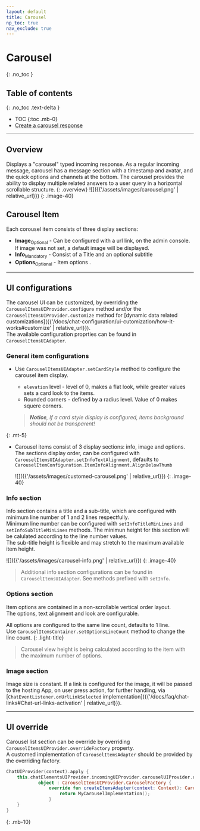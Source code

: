 ```yaml
---
layout: default
title: Carousel 
np_toc: true
nav_exclude: true
---
```


# Carousel 
{: .no_toc }

## Table of contents
{: .no_toc .text-delta }

- TOC
{:toc .mb-0}
- [Create a carousel response](https://support.bold360.com/bold360/help/how-to-create-an-image-gallery-in-conversational-articles)

---

## Overview
Displays a "carousel" typed incoming response. 
As a regular incoming message, carousel has a message section with a timestamp and avatar, and the quick options and channels at the bottom. The carousel provides the ability to display multiple related answers to a user query in a horizontal scrollable structure.
{: .overview}
![]({{'/assets/images/carousel.png' | relative_url}})
{: .image-40}


## Carousel Item
Each corousel item consists of three display sections: 
- **Image**<sub>Optional</sub> - Can be configured with a url link, on the admin console. If image was not set, a default image will be displayed.
- **Info**<sub>Mandatory</sub> - Consist of a Title and an optional subtitle
- **Options**<sub>Optional</sub> - Item options .

---

## UI configurations
The carousel UI can be customized, by overriding the `CarouselItemsUIProvider.configure` method and/or the `CarouselItemsUIProvider.customize` method for [dynamic data related customizations]({{'/docs/chat-configuration/ui-cutomization/how-it-works#customize' | relative_url}}).   
The available configuration proprties can be found in `CarouselItemsUIAdapter`.

### General item configurations
- Use `CarouselItemsUIAdapter.setCardStyle` method to configure the carousel item display. 
    - `elevation` level - level of 0, makes a flat look, while greater values sets a card look to the items.
    - Rounded corners - defined by a radius level. Value of 0 makes squere corners. 

  >_**Notice**, If a card style display is configured, items background should not be transparent!_

{: .mt-5}
- Carousel items consist of 3 display sections: info, image and options. The sections display order, can be configured with `CarouselItemsUIAdapter.setInfoTextAlignment`, defaults to `CarouselItemConfiguration.ItemInfoAlignment.AlignBelowThumb` 

  ![]({{'/assets/images/customed-carousel.png' | relative_url}})
  {: .image-40}


### Info section
Info section contains a title and a sub-title, which are configured with minimum line number of 1 and 2 lines respectfully.   
Minimum line number can be configured with `setInfoTitleMinLines` and `setInfoSubTitleMinLines` methods.
The minimun height for this section will be calulated according to the line number values.   
The sub-title height is flexible and may stretch to the maximum available item height.

![]({{'/assets/images/carousel-info.png' | relative_url}})
{: .image-40}

> Additional info section configurations can be found in `CarouselItemsUIAdapter`. See methods prefixed with `setInfo`.

### Options section
Item options are contained in a non-scrollable vertical order layout.  
The options, text alignment and look are configurable.

All options are configured to the same line count, defaults to 1 line.   
Use `CarouselItemsContainer.setOptionsLineCount` method to change the line count.
{: .light-title}   
> Carousel view height is being calculated according to the item with the maximum number of options.

### Image section
Image size is constant. 
If a link is configured for the image, it will be passed to the hosting App, on user press action, for further handling, via [`ChatEventListener.onUrlLinkSelected` implementation]({{'/docs/faq/chat-links#Chat-url-links-activation' | relative_url}}).

---

## UI override
Carousel list section can be override by overriding `CarouselItemsUIProvider.overrideFactory` property.    
A customed implementation of `CarouselItemsAdapter` should be provided by the overriding factory.

```kotlin
ChatUIProvider(context).apply {
    this.chatElementsUIProvider.incomingUIProvider.carouselUIProvider.overrideFactory =
            object : CarouselItemsUIProvider.CarouselFactory {
                override fun createItemsAdapter(context: Context): CarouselItemsAdapter {
                    return MyCarouselImplementation();
                }
    }
}
```     
{: .mb-10}       
